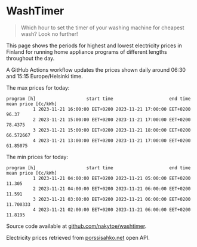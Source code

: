 
# WashTimer

> Which hour to set the timer of your washing machine for cheapest wash? Look no further!

This page shows the periods for highest and lowest electricity prices in Finland 
for running home appliance programs of different lengths throughout the day. 

A GitHub Actions workflow updates the prices shown daily around 06:30 and 15:15 Europe/Helsinki time.

The max prices for today:

	program [h]                   start time                     end time mean price [€c/kWh]
	          1 2023-11-21 16:00:00 EET+0200 2023-11-21 17:00:00 EET+0200               96.37
	          2 2023-11-21 15:00:00 EET+0200 2023-11-21 17:00:00 EET+0200             78.4375
	          3 2023-11-21 15:00:00 EET+0200 2023-11-21 18:00:00 EET+0200           66.572667
	          4 2023-11-21 13:00:00 EET+0200 2023-11-21 17:00:00 EET+0200            61.85075

The min prices for today:

	program [h]                   start time                     end time mean price [€c/kWh]
	          1 2023-11-21 04:00:00 EET+0200 2023-11-21 05:00:00 EET+0200              11.305
	          2 2023-11-21 04:00:00 EET+0200 2023-11-21 06:00:00 EET+0200              11.591
	          3 2023-11-21 03:00:00 EET+0200 2023-11-21 06:00:00 EET+0200           11.700333
	          4 2023-11-21 02:00:00 EET+0200 2023-11-21 06:00:00 EET+0200             11.8195


Source code available at [github.com/nakytoe/washtimer](https://github.com/nakytoe/washtimer).

Electricity prices retrieved from [porssisahko.net](https://porssisahko.net/api) open API.
